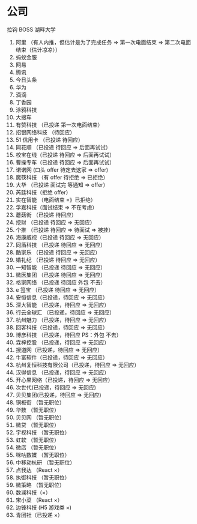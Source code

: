 # 公司

拉钩 BOSS 湖畔大学

1. 阿里 （有人内推，但估计是为了完成任务 => 第一次电面结束 => 第二次电面结束（估计凉凉））
2. 蚂蚁金服
3. 网易
4. 腾讯
5. 今日头条
6. 华为
7. 滴滴
8. 丁香园
9. 涂鸦科技
10. 大搜车
11. 有赞科技 （已投递 第一次电面结束）
12. 招银网络科技 （待回应）
13. 51 信用卡 （已投递 待回应）
14. 同花顺 （已投递 待回应 => 后面再试试）
15. 校宝在线（已投递 待回应 => 后面再试试）
16. 曹操专车（已投递 待回应 => 后面再试试）
17. 诺诺网 (口头 offer 待定去这家 => offer)
18. 魔筷科技 （有 offer 待拒绝 => 已拒绝）
19. 大华 （已投递 面试完 等通知 => offer）
20. 芮廷科技（拒绝 offer）
21. 实在智能 （电面结束 =》已拒绝）
22. 孚嘉科技（面试结束 => 不在考虑）
23. 蘑菇街 （已投递 待回应）
24. 挖财 （已投递 待回应 => 无回应）
25. 个推 （已投递 待回应 => 待面试 => 被挂）
26. 海康威视（已投递 待回应 => 无回应）
27. 同盾科技 （已投递 待回应 => 无回应）
28. 酷家乐 （已投递 待回应 => 无回应）
29. 婚礼纪 （已投递 待回应 => 无回应）
30. 一知智能 （已投递 待回应 => 无回应）
31. 微医集团 （已投递 待回应 => 无回应）
32. 格家网络 （已投递 待回应 外包 不去）
33. e 签宝 （已投递 待回应 => 无回应）
34. 安恒信息（已投递，待回应 => 无回应）
35. 深大智能 （已投递，待回应 => 无回应）
36. 行云全球汇 （已投递，待回应 => 无回应）
37. 杭州魅力 （已投递，待回应 => 无回应）
38. 回客科技（已投递，待回应 => 无回应）
39. 博彦科技 （已投递，待回应 PS：外包 不去）
40. 霖梓控股 （已投递，待回应 => 无回应）
41. 搜道网（已投递，待回应 => 无回应）
42. 牛富软件（已投递，待回应 => 无回应）
43. 杭州复恒科技有限公司（已投递，待回应 => 无回应）
44. 汉得信息 （已投递，待回应 => 无回应）
45. 开心果网络（已投递，待回应 => 无回应）
46. 次世代(已投递，待回应 => 无回应)
47. 贝贝集团(已投递，待回应 => 无回应)
48. 铜板街 （暂无职位）
49. 华数 （暂无职位）
50. 贝贝网 （暂无职位）
51. 微贷 （暂无职位）
52. 宇视科技 （暂无职位）
53. 虹软 （暂无职位）
54. 微店 （暂无职位）
55. 咪咕数媒 （暂无职位）
56. 中移动杭研 （暂无职位）
57. 点我达 （React ×）
58. 执御科技 （暂无职位）
59. 微策略 （暂无职位）
60. 数澜科技（×）
61. 宋小菜 （React ×）
62. 边锋科技 (H5 游戏类 ×)
63. 青团社（已投递 ×）
